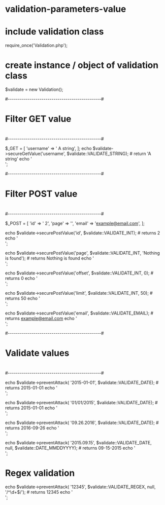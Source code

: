 # validation-parameters-value

# include validation class
require_once('Validation.php');

# create instance / object of validation class
$validate = new Validation();

#-----------------------------------------------#
#                                               #
#               Filter GET value                #
#                                               #
#-----------------------------------------------#

$_GET = [
    'username' => ' A string',
];
echo $validate->secureGetValue('username', $validate::VALIDATE_STRING); # return 'A string'
echo '<br/>';

#-----------------------------------------------#
#                                               #
#               Filter POST value               #
#                                               #
#-----------------------------------------------#

$_POST = [
    'id' => ' 2',
    'page' => '',
    'email' => 'example@email.com',
];

echo $validate->securePostValue('id', $validate::VALIDATE_INT); # returns 2
echo '<br/>';

echo $validate->securePostValue('page', $validate::VALIDATE_INT, 'Nothing is found'); # returns Nothing is found
echo '<br/>';

echo $validate->securePostValue('offset', $validate::VALIDATE_INT, 0); # returns 0
echo '<br/>';

echo $validate->securePostValue('limit', $validate::VALIDATE_INT, 50); # returns 50
echo '<br/>';

echo $validate->securePostValue('email', $validate::VALIDATE_EMAIL); # returns example@email.com
echo '<br/>';

#-----------------------------------------------#
#                                               #
#                Validate values                #
#                                               #
#-----------------------------------------------#

echo $validate->preventAttack( '2015-01-01', $validate::VALIDATE_DATE); # returns 2015-01-01
echo '<br/>';

echo $validate->preventAttack( '01/01/2015', $validate::VALIDATE_DATE); # returns 2015-01-01
echo '<br/>';

echo $validate->preventAttack( '09.26.2016', $validate::VALIDATE_DATE); # returns 2016-09-26
echo '<br/>';

echo $validate->preventAttack( '2015.09.15', $validate::VALIDATE_DATE, null, $validate::DATE_MMDDYYYY); # returns 09-15-2015
echo '<br/>';

# Regex validation
echo $validate->preventAttack( '12345', $validate::VALIDATE_REGEX, null, '/^\d+$/'); # returns 12345
echo '<br/>';
